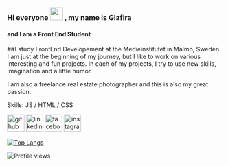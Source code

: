 

### Hi everyone <img src="https://raw.githubusercontent.com/MartinHeinz/MartinHeinz/master/wave.gif" width="30px"> , my name is Glafira
#### and I am a Front End Student

##I study FrontEnd Developement at the Medieinstitutet in Malmo, Sweden. I am just at the beginning of my journey, but I like to work on various interesting and fun projects. In each of my projects, I try to use new skills, imagination and a little humor.

I am also a freelance real estate photographer and this is also my great passion.

Skills: JS / HTML / CSS



[<img src='https://cdn.jsdelivr.net/npm/simple-icons@3.0.1/icons/github.svg' alt='github' height='40'>](https://github.com/glafver)  [<img src='https://cdn.jsdelivr.net/npm/simple-icons@3.0.1/icons/linkedin.svg' alt='linkedin' height='40'>](https://www.linkedin.com/in/glafver/)  [<img src='https://cdn.jsdelivr.net/npm/simple-icons@3.0.1/icons/facebook.svg' alt='facebook' height='40'>](https://www.facebook.com/glafver)  [<img src='https://cdn.jsdelivr.net/npm/simple-icons@3.0.1/icons/instagram.svg' alt='instagram' height='40'>](https://www.instagram.com/glafver/)  

[![Top Langs](https://github-readme-stats.vercel.app/api/top-langs/?username=glafver)](https://github.com/anuraghazra/github-readme-stats)

![Profile views](https://gpvc.arturio.dev/glafver)  
